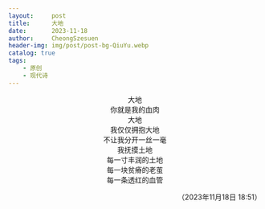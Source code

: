 ```yaml
---
layout:     post
title:      大地
date:       2023-11-18
author:     CheongSzesuen
header-img: img/post/post-bg-QiuYu.webp
catalog: true
tags:
    - 原创
    - 现代诗
---
```

<div align="center">

大地  
你就是我的血肉  
大地  
我仅仅拥抱大地  
不让我分开一丝一毫  
我抚摸土地  
每一寸丰润的土地  
每一块贫瘠的老茧  
每一条透红的血管  
</div>

<div align="right">

（2023年11月18日 18:51）  
</div>